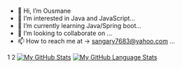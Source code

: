 - 👋 Hi, I’m Ousmane
- 👀 I’m interested in Java and JavaScript...
- 🌱 I’m currently learning Java/Spring boot...
- 💞️ I’m looking to collaborate on ...
- 📫 How to reach me at -> sangary7683@yahoo.com ...

<!---
sangaryousmane/sangaryousmane is a ✨ special ✨ repository because its `README.md` (this file) appears on your GitHub profile.
You can click the Preview link to take a look at your changes.
--->
1
2
[![My GitHub Stats](https://github-readme-stats.vercel.app/api/?username=sangaryousmane&count_private=false&theme=tokyonight&showicons=true)]()
[![My GitHub Language Stats](https://github-readme-stats.vercel.app/api/top-langs/?username=sangaryousmane&langs_count=5&theme=tokyonight)]()
